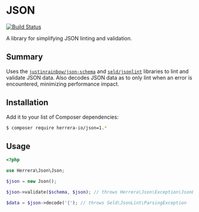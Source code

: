 JSON
====

[![Build Status](https://travis-ci.org/herrera-io/php-json.png?branch=master)](https://travis-ci.org/herrera-io/php-json)

A library for simplifying JSON linting and validation.

Summary
-------

Uses the [`justinrainbow/json-schema`](https://packagist.org/packages/justinrainbow/json-schema) and [`seld/jsonlint`](https://packagist.org/packages/seld/jsonlint) libraries to lint and validate JSON data. Also decodes JSON data as to only lint when an error is encountered, minimizing performance impact.

Installation
------------

Add it to your list of Composer dependencies:

```sh
$ composer require herrera-io/json=1.*
```

Usage
-----

```php
<?php

use Herrera\Json\Json;

$json = new Json();

$json->validate($schema, $json); // throws Herrera\Json\Exception\JsonException

$data = $json->decode('{'); // throws Seld\JsonLint\ParsingException
```